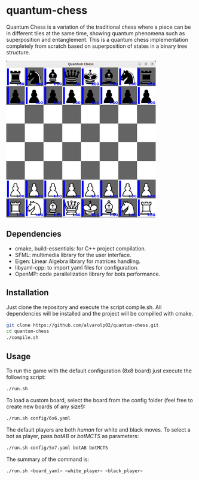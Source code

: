 # quantum-chess

Quantum Chess is a variation of the traditional chess where a piece can be in different tiles at the same time, showing quantum phenomena such as superposition and entanglement. This is a quantum chess implementation completely from scratch based on superposition of states in a binary tree structure.

<img src="assets/QC_interface.png" alt="Quantum Chess Interface" width="400"/>

## Dependencies
- cmake, build-essentials: for C++ project compilation.
- SFML: multimedia library for the user interface.
- Eigen: Linear Algebra library for matrices handling.
- libyaml-cpp: to import yaml files for configuration.
- OpenMP: code parallelization library for bots performance.


 ## Installation
 Just clone the repository and execute the script compile.sh. All dependencies will be installed and the project will be compilled with cmake.
```bash
git clone https://github.com/alvarolp02/quantum-chess.git
cd quantum-chess
./compile.sh
```
 ## Usage
To run the game with the default configuration (8x8 board) just execute the following script:
```bash
./run.sh
```

To load a custom board, select the board from the config folder (feel free to create new boards of any size!):
```bash
./run.sh config/6x6.yaml
```

The default players are both *human* for white and black moves. To select a bot as player, pass *botAB* or *botMCTS* as parameters:
```bash
./run.sh config/5x7.yaml botAB botMCTS
```

The summary of the command is:
```bash
./run.sh <board_yaml> <white_player> <black_player>
```
